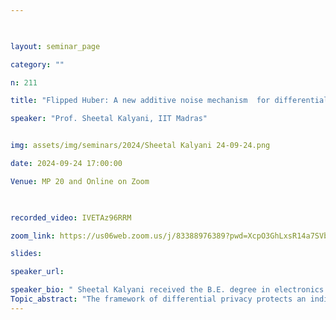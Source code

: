 ```yaml
--- 

  

layout: seminar_page 

category: "" 

n: 211

title: "Flipped Huber: A new additive noise mechanism  for differential privacy " 

speaker: "Prof. Sheetal Kalyani, IIT Madras"  


img: assets/img/seminars/2024/Sheetal Kalyani 24-09-24.png

date: 2024-09-24 17:00:00  

Venue: MP 20 and Online on Zoom

  

recorded_video: IVETAz96RRM

zoom_link: https://us06web.zoom.us/j/83388976389?pwd=XcpO3GhLxsR14a7SVbPx33HQQa1jbt.1 

slides:  

speaker_url:

speaker_bio: " Sheetal Kalyani received the B.E. degree in electronics and communication engineering from Sardar Patel University, Gujarat, India, in 2002, and the Ph.D. degree in electrical engineering from the Indian Institute of Technology Madras, India, in 2008. She was a Senior Research Engineer with the Centre of Excellence in Wireless Technology, Chennai, India, from 2008 to 2012. She is currently a Professor with the Department of Electrical Engineering, IIT Madras. Her current research interests include differential privacy, extreme value theory, generalized fading models, hypergeometric functions, performance analysis of wireless systems/networks, compressed sensing, machine learning, and deep learning for wireless applications. "
Topic_abstract: "The framework of differential privacy protects an individual's privacy while publishing query responses on congregated data. In this work, a new noise addition mechanism for differential privacy is introduced where the noise added is sampled from a hybrid density that resembles Laplace in the centre and Gaussian in the tail. With a sharper centre and light, sub-Gaussian tail, this density has the best characteristics of both distributions. We theoretically analyze the proposed mechanism, and we derive the necessary and sufficient condition in one dimension and a sufficient condition in higher dimensions for the mechanism to guarantee approximate differential privacy. Numerical simulations corroborate the efficacy of the proposed mechanism compared to other existing mechanisms in achieving a better trade-off between privacy and accuracy."
---
```

